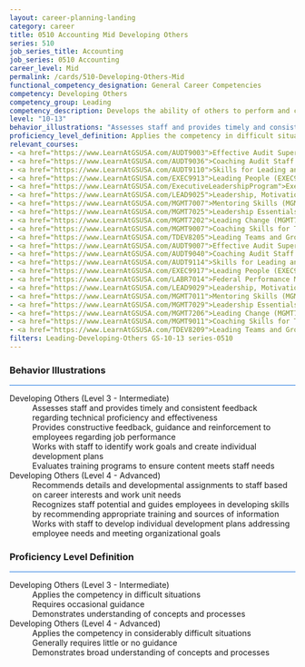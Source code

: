 ```yaml
---
layout: career-planning-landing
category: career
title: 0510 Accounting Mid Developing Others
series: 510
job_series_title: Accounting
job_series: 0510 Accounting
career_level: Mid
permalink: /cards/510-Developing-Others-Mid
functional_competency_designation: General Career Competencies
competency: Developing Others
competency_group: Leading
competency_description: Develops the ability of others to perform and contribute to the organization by providing ongoing feedback and by providing opportunities to learn through formal and informal methods.
level: "10-13"
behavior_illustrations: "Assesses staff and provides timely and consistent feedback regarding technical proficiency and effectiveness ? Provides constructive feedback, guidance and reinforcement to employees regarding job performance ? Works with staff to identify work goals and create individual development plans ? Evaluates training programs to ensure content meets staff needs ? Recommends details and developmental assignments to staff based on career interests and work unit needs ? Recognizes staff potential and guides employees in developing skills by recommending appropriate training and sources of information ? Works with staff to develop individual development plans addressing employee needs and meeting organizational goals"
proficiency_level_definition: Applies the competency in difficult situations ? Requires occasional guidance ? Demonstrates understanding of concepts and processes ? Applies the competency in considerably difficult situations ? Generally requires little or no guidance ? Demonstrates broad understanding of concepts and processes
relevant_courses: 
- <a href="https://www.LearnAtGSUSA.com/AUDT9003">Effective Audit Supervision (AUDT9002), GSU</a>
- <a href="https://www.LearnAtGSUSA.com/AUDT9036">Coaching Audit Staff for High Perfromance (AUDT9035), GSU</a>
- <a href="https://www.LearnAtGSUSA.com/AUDT9110">Skills for Leading and Managing Audit Projects (AUDT9109), GSU</a>
- <a href="https://www.LearnAtGSUSA.com/EXEC9913">Leading People (EXEC9912), GSU</a>
- <a href="https://www.LearnAtGSUSA.com/ExecutiveLeadershipProgram">Executive Leadership Program, GSU</a>
- <a href="https://www.LearnAtGSUSA.com/LEAD9025">Leadership, Motivation and Accountability for High Performance Organizations (LEAD9020), GSU</a>
- <a href="https://www.LearnAtGSUSA.com/MGMT7007">Mentoring Skills (MGMT7006), GSU</a>
- <a href="https://www.LearnAtGSUSA.com/MGMT7025">Leadership Essentials (MGMT7020), GSU</a>
- <a href="https://www.LearnAtGSUSA.com/MGMT7202">Leading Change (MGMT7201), GSU</a>
- <a href="https://www.LearnAtGSUSA.com/MGMT9007">Coaching Skills for Today's Leaders (MGMT9002), GSU</a>
- <a href="https://www.LearnAtGSUSA.com/TDEV8205">Leading Teams and Groups (TDEV8200), GSU</a>
- <a href="https://www.LearnAtGSUSA.com/AUDT9007">Effective Audit Supervision (AUDT9002), GSU</a>
- <a href="https://www.LearnAtGSUSA.com/AUDT9040">Coaching Audit Staff for High Perfromance (AUDT9035), GSU</a>
- <a href="https://www.LearnAtGSUSA.com/AUDT9114">Skills for Leading and Managing Audit Projects (AUDT9109), GSU</a>
- <a href="https://www.LearnAtGSUSA.com/EXEC9917">Leading People (EXEC9912), GSU</a>
- <a href="https://www.LearnAtGSUSA.com/LABR7014">Federal Performance Management (LABR7013), GSU</a>
- <a href="https://www.LearnAtGSUSA.com/LEAD9029">Leadership, Motivation and Accountability for High Performance Organizations (LEAD9020), GSU</a>
- <a href="https://www.LearnAtGSUSA.com/MGMT7011">Mentoring Skills (MGMT7006), GSU</a>
- <a href="https://www.LearnAtGSUSA.com/MGMT7029">Leadership Essentials (MGMT7020), GSU</a>
- <a href="https://www.LearnAtGSUSA.com/MGMT7206">Leading Change (MGMT7201), GSU</a>
- <a href="https://www.LearnAtGSUSA.com/MGMT9011">Coaching Skills for Today's Leaders (MGMT9002), GSU</a>
- <a href="https://www.LearnAtGSUSA.com/TDEV8209">Leading Teams and Groups (TDEV8200), GSU</a>
filters: Leading-Developing-Others GS-10-13 series-0510
---
```


<div class="desktop:grid-col-6 margin-y-3">
  <div class="border-top-2 bg-white padding-3 shadow-5 height-full members-hover border-1px button-border border-top-blue radius-lg card-text-color">
    <h3>Behavior Illustrations</h3>
    <hr style="background-color: #1b74e0 !important;"/>
    <dl class="text-base card-content-color"><dt>Developing Others (Level 3 - Intermediate)</dt><dd>Assesses staff and provides timely and consistent feedback regarding technical proficiency and effectiveness </dd><dd> Provides constructive feedback, guidance and reinforcement to employees regarding job performance </dd><dd> Works with staff to identify work goals and create individual development plans </dd><dd> Evaluates training programs to ensure content meets staff needs</dd><dt>Developing Others (Level 4 - Advanced)</dt><dd>Recommends details and developmental assignments to staff based on career interests and work unit needs </dd><dd> Recognizes staff potential and guides employees in developing skills by recommending appropriate training and sources of information </dd><dd> Works with staff to develop individual development plans addressing employee needs and meeting organizational goals</dd></dl>
  </div>
</div>
<div class="desktop:grid-col-6 margin-y-3">
  <div class="border-top-2 bg-white padding-3 shadow-5 height-full members-hover border-1px button-border border-top-blue radius-lg card-text-color">
    <h3>Proficiency Level Definition</h3>
     <hr style="background-color: #1b74e0 !important;"/>
    <dl class="text-base card-content-color"><dt>Developing Others (Level 3 - Intermediate)</dt><dd>Applies the competency in difficult situations </dd><dd> Requires occasional guidance </dd><dd> Demonstrates understanding of concepts and processes</dd><dt>Developing Others (Level 4 - Advanced)</dt><dd>Applies the competency in considerably difficult situations </dd><dd> Generally requires little or no guidance </dd><dd> Demonstrates broad understanding of concepts and processes</dd></dl>
  </div>
</div>